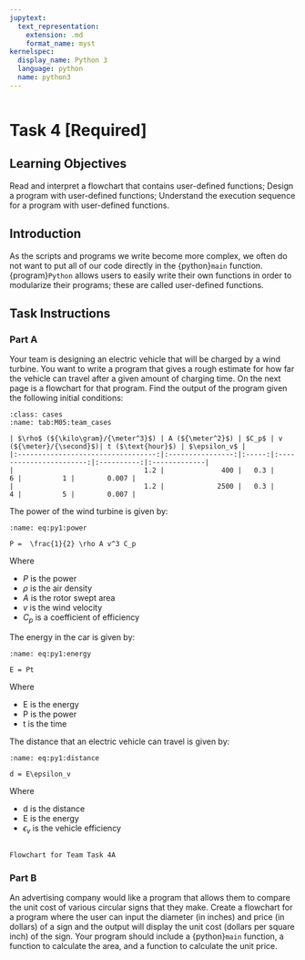 ```yaml
---
jupytext:
  text_representation:
    extension: .md
    format_name: myst
kernelspec:
  display_name: Python 3
  language: python
  name: python3
---
```

```{include} /macros.md
```

# Task 4 [Required]

## Learning Objectives
Read and interpret a flowchart that contains user-defined functions; Design a program with user-defined functions; Understand the execution sequence for a program with user-defined functions.

## Introduction
As the scripts and programs we write become more complex, we often do not want to put all of our code directly in the {python}`main` function. {program}`Python` allows users to easily write their own functions in order to modularize their programs; these are called user-defined functions.

## Task Instructions
### Part A 
Your team is designing an electric vehicle that will be charged by a wind turbine. You want to write a program that gives a rough estimate for how far the vehicle can travel after a given amount of charging time. On the next page is a flowchart for that program. Find the output of the program given the following initial conditions:

```{table} Cases for M05 team task 4
:class: cases
:name: tab:M05:team_cases

| $\rho$ (${\kilo\gram}/{\meter^3}$) | A (${\meter^2}$) | $C_p$ | v (${\meter}/{\second}$)| t ($\text{hour}$) | $\epsilon_v$ | 
|:----------------------------------:|:----------------:|:-----:|:-----------------------:|:----------:|:-------------|
|                                1.2 |              400 |   0.3 |                       6 |          1 |        0.007 |
|                                1.2 |             2500 |   0.3 |                       4 |          5 |        0.007 |
```

The power of the wind turbine is given by:

```{math}
:name: eq:py1:power

P =  \frac{1}{2} \rho A v^3 C_p
```

Where 
- $P$ is the power
- $\rho$ is the air density
- $A$ is the rotor swept area
- $v$ is the wind velocity
- $C_p$ is a coefficient of efficiency

The energy in the car is given by:

```{math}
:name: eq:py1:energy

E = Pt
```

Where
- E is the energy
- P is the power
- t is the time

The distance that an electric vehicle can travel is given by:
```{math}
:name: eq:py1:distance

d = E\epsilon_v
```

Where
- d is the distance
- E is the energy
- $\epsilon_v$ is the vehicle efficiency

```{figure} flowchart.png

Flowchart for Team Task 4A
```

### Part B
An advertising company would like a program that allows them to compare the unit cost of various circular signs that they make. Create a flowchart for a program where the user can input the diameter (in inches) and price (in dollars) of a sign and the output will display the unit cost (dollars per square inch) of the sign. Your program should include a {python}`main` function, a function to calculate the area, and a function to calculate the unit price.